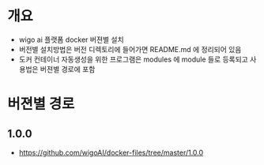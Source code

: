 # 개요
- wigo ai 플랫폼 docker 버젼별 설치
- 버전별 설치방법은 버전 디렉토리에 들어가면 README.md 에 정리되어 있음
- 도커 컨테이너 자동생성을 위한 프로그램은 modules 에 module 들로 등록되고 사용법은 버젼별 경로에 포함

# 버젼별 경로
## 1.0.0
 - https://github.com/wigoAI/docker-files/tree/master/1.0.0


